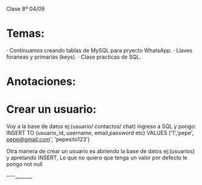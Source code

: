 Clase 8º 04/09

# Temas:
· Continuamos creando tablas de MySQL para pryecto WhatsApp.
· Llaves foraneas y primarias (keys).
· Clase practicas de SQL.


# Anotaciones:

# Crear un usuario:
Voy a la base de datos ej:(usuario/ contactos/ chat) ingreso a SQL y pongo:
INSERT TO (usuario_id, username, email,password etc)
VALUES ('1','pepe', pepe@gmail.com', 'pepesito123')

Otra manera de crear un usuario es abriendo la base de datos ej:(usuarios)
y apretando INSERT, Lo que no quiero que tenga un valor por defecto le pongo not null

________________________________________________________·····_______________________________________________________________
